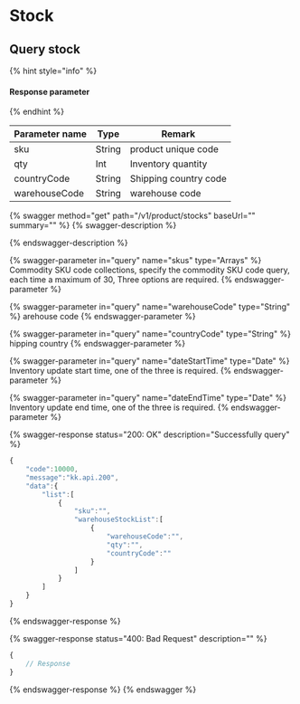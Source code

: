 # Stock

## Query stock

{% hint style="info" %}
#### Response parameter
{% endhint %}

| Parameter name | Type   | Remark                |
| -------------- | ------ | --------------------- |
| sku            | String | product unique code   |
| qty            | Int    | Inventory quantity    |
| countryCode    | String | Shipping country code |
| warehouseCode  | String | warehouse code        |

{% swagger method="get" path="/v1/product/stocks" baseUrl="" summary="" %}
{% swagger-description %}

{% endswagger-description %}

{% swagger-parameter in="query" name="skus" type="Arrays" %}
Commodity SKU code collections, specify the commodity SKU code query, each time a maximum of 30, Three options are required.
{% endswagger-parameter %}

{% swagger-parameter in="query" name="warehouseCode" type="String" %}
arehouse code
{% endswagger-parameter %}

{% swagger-parameter in="query" name="countryCode" type="String" %}
hipping country
{% endswagger-parameter %}

{% swagger-parameter in="query" name="dateStartTime" type="Date" %}
Inventory update start time, one of the three is required.
{% endswagger-parameter %}

{% swagger-parameter in="query" name="dateEndTime" type="Date" %}
Inventory update end time, one of the three is required.
{% endswagger-parameter %}

{% swagger-response status="200: OK" description="Successfully query" %}
```javascript
{
    "code":10000,
    "message":"kk.api.200",
    "data":{
        "list":[
            {
                "sku":"",
                "warehouseStockList":[
                    {
                        "warehouseCode":"",
                        "qty":"",
                        "countryCode":""
                    }
                ]
            }
        ]
    }
}
```
{% endswagger-response %}

{% swagger-response status="400: Bad Request" description="" %}
```javascript
{
    // Response
}
```
{% endswagger-response %}
{% endswagger %}
